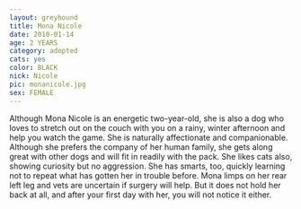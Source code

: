 ```yaml
---
layout: greyhound
title: Mona Nicole
date: 2010-01-14
age: 2 YEARS
category: adopted
cats: yes
color: BLACK
nick: Nicole
pic: monanicole.jpg
sex: FEMALE
---
```


Although Mona Nicole is an energetic two-year-old, she is also a dog who loves to stretch out on the couch with you on a
rainy, winter afternoon and help you watch the game. She is naturally affectionate and companionable. Although she
prefers the company of her human family, she gets along great with other dogs and will fit in readily with the pack. She
likes cats also, showing curiosity but no aggression. She has smarts, too, quickly learning not to repeat what has
gotten her in trouble before. Mona limps on her rear left leg and vets are uncertain if surgery will help. But it does
not hold her back at all, and after your first day with her, you will not notice it either.
